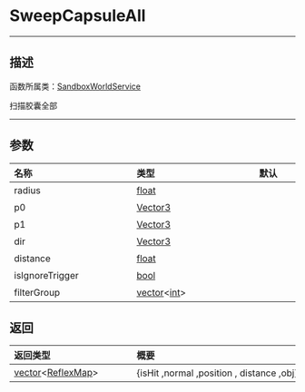 
# SweepCapsuleAll
-----------------------------------------------------------------------------------------
## 描述

函数所属类：[SandboxWorldService](/Api/Class/GamePlay/SandboxWorldService.md)

扫描胶囊全部

-----------------------------------------------------------------------------------------
## 参数

|<div style="width:200px">**名称**</div>|<div style="width:200px">**类型**</div>|<div style="width:200px">**默认**</div>|<div style="width:345px">**描述**</div>|
|:--------------------|:--------------------|:--------------------|:--------------------|
|radius|[float](/Api/DataType/float.md)||半径|
|p0|[Vector3](/Api/DataType/Vector3.md)||胶囊体上面的球体的中心点|
|p1|[Vector3](/Api/DataType/Vector3.md)||胶囊体下面的球体的中心点|
|dir|[Vector3](/Api/DataType/Vector3.md)||朝向|
|distance|[float](/Api/DataType/float.md)||检测距离|
|isIgnoreTrigger|[bool](/Api/DataType/bool.md)||是否忽略trigger类型|
|filterGroup|[vector](/Api/DataType/vector.md)\<[int](/Api/DataType/int.md)\>||过滤组，{1，2，3} 含有的数字组会被查询|


## 返回

|<div style="width:200px">**返回类型**</div>|<div style="width:800px">**概要**</div>|
|:---|:---|
|[vector](/Api/DataType/vector.md)\<[ReflexMap](/Api/DataType/ReflexMap.md)\>|{isHit  ,normal ,position , distance ,obj}数组|